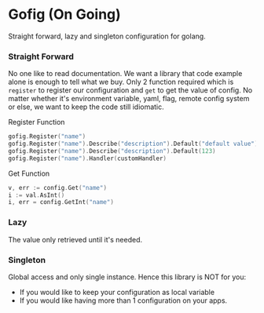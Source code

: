 # Gofig (On Going)

Straight forward, lazy and singleton configuration for golang.


### Straight Forward

No one like to read documentation. We want a library that code example alone is enough to tell what we buy. Only 2 function required which is `register` to register our configuration and `get` to get the value of config. No matter whether it's environment variable, yaml, flag, remote config system or else, we want to keep the code still idiomatic. 

Register Function
```go
gofig.Register("name")
gofig.Register("name").Describe("description").Default("default value")
gofig.Register("name").Describe("description").Default(123)
gofig.Register("name").Handler(customHandler)
```

Get Function
```go
v, err := config.Get("name")
i := val.AsInt()
i, err = config.GetInt("name")

```

### Lazy

The value only retrieved until it's needed. 

### Singleton

Global access and only single instance. Hence this library is NOT for you:

- If you would like to keep your configuration as local variable 
- If you would like having more than 1 configuration on your apps.

